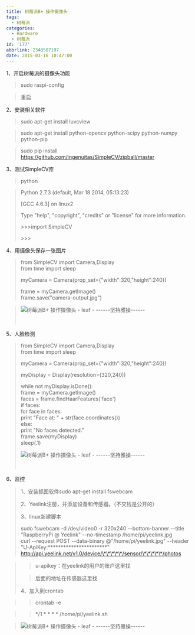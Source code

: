 ```yaml
---
title: 树莓派B+ 操作摄像头
tags:
  - 树莓派
categories:
  - Hardware
  - 树莓派
id: '177'
abbrlink: 2348587197
date: 2015-03-16 10:47:00
---
```


1、开启树莓派的摄像头功能

> sudo raspi-config

> 重启

2、安装相关软件

> sudo apt-get install luvcview

> sudo apt-get install python-opencv python-scipy python-numpy python-pip

> sudo pip install https://github.com/ingenuitas/SimpleCV/zipball/master

>   

3、测试SimpleCV库

> python

> Python 2.7.3 (default, Mar 18 2014, 05:13:23)
> 
> \[GCC 4.6.3\] on linux2
> 
> Type "help", "copyright", "credits" or "license" for more information.
> 
> \>>>import SimpleCV
> 
> \>>>

  

4、用摄像头保存一张图片

> from SimpleCV import Camera,Display  
> from time import sleep  
>   
> myCamera = Camera(prop\_set={"width":320,"height":240})  
>   
> frame = myCamera.getImage()  
> frame.save("camera-output.jpg")
> 
>   
> 
>   

> ![树莓派B+ 操作摄像头 - leaf - ------坚持雅操------](http://img2.ph.126.net/M95LVRZPOdHpdmovl9kuyg==/6608866426911394034.jpg "树莓派B+ 操作摄像头 - leaf - ------坚持雅操------")
> 
>  

5、人脸检测

> from SimpleCV import Camera,Display  
> from time import sleep  
>   
> myCamera = Camera(prop\_set={"width":320,"height":240})  
>   
> myDisplay = Display(resolution=(320,240))  
>   
> while not myDisplay.isDone():  
> frame = myCamera.getImage()  
> faces = frame.findHaarFeatures('face')  
> if faces:  
> for face in faces:  
> print "Face at: " + str(face.coordinates())  
> else:  
> print "No faces detected."  
> frame.save(myDisplay)  
> sleep(.1)  
>   
> 
> ![树莓派B+ 操作摄像头 - leaf - ------坚持雅操------](http://img2.ph.126.net/IaHfSsP6KyeRAZZHRoJBSw==/2453335897027967291.png "树莓派B+ 操作摄像头 - leaf - ------坚持雅操------")
> 
>  

6、监控

> 1、安装抓图软件sudo apt-get install fswebcam
> 
> 2、Yeelink注册，并添加设备和传感器。（不交钱是公开的）
> 
> 3、linux新建脚本
> 
> sudo fswebcam -d /dev/video0 -r 320x240 --bottom-banner --title "RaspberryPi @ Yeelink" --no-timestamp /home/pi/yeelink.jpg  
> curl --request POST --data-binary @"/home/pi/yeelink.jpg" --header "U-ApiKey:\*\*\*\*\*\*\*\*\*\*\*\*\*\*\*\*\*\*\*\*\*\*\*" http://api.yeelink.net/v1.0/device/\*\*\*\*\*/sensor/\*\*\*\*\*/photos  
>   

> > u-apikey：在yeelink的用户的账户这里找
> 
> > 后面的地址在传感器这里找
> 
>   
> 
> 4、加入到crontab

> > crontab -e

> > \*/1 \* \* \* \* /home/pi/yeelink.sh
> 
>   

> ![树莓派B+ 操作摄像头 - leaf - ------坚持雅操------](http://img0.ph.126.net/x3SH3AJYpeb967AyqmO8Mw==/3363063021841550211.png "树莓派B+ 操作摄像头 - leaf - ------坚持雅操------")
> 
>